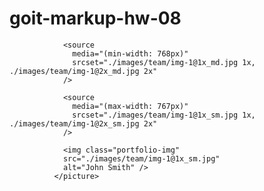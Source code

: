 # goit-markup-hw-08

<picture>
                <source
                  media="(min-width: 1200px)"
                  srcset="./images/team/img-1@1x_lg.jpg 1x, ./images/team/img-1@2x_lg.jpg 2x"
                />

                <source
                  media="(min-width: 768px)"
                  srcset="./images/team/img-1@1x_md.jpg 1x, ./images/team/img-1@2x_md.jpg 2x"
                />

                <source
                  media="(max-width: 767px)"
                  srcset="./images/team/img-1@1x_sm.jpg 1x, ./images/team/img-1@2x_sm.jpg 2x"
                />

                <img class="portfolio-img"
                src="./images/team/img-1@1x_sm.jpg"
                alt="John Smith" />
              </picture>
